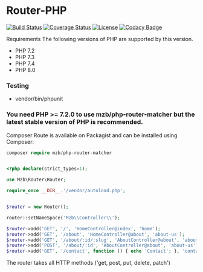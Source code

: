 # Router-PHP


[![Build Status](https://app.travis-ci.com/bensaadmucret/mzb-php-router-matcher.svg?branch=main)](https://app.travis-ci.com/bensaadmucret/mzb-php-router-matcher)
[![Coverage Status](https://coveralls.io/repos/github/bensaadmucret/mzb-php-router-matcher/badge.svg?branch=main)](https://coveralls.io/github/bensaadmucret/mzb-php-router-matcher?branch=main)
[![License](http://poser.pugx.org/mzb/php-router-matcher/license)](https://packagist.org/packages/mzb/php-router-matcher)
[![Codacy Badge](https://app.codacy.com/project/badge/Grade/01d2781aff99409ea9ce906d1faa0687)](https://www.codacy.com/gh/bensaadmucret/mzb-php-router-matcher/dashboard?utm_source=github.com&amp;utm_medium=referral&amp;utm_content=bensaadmucret/mzb-php-router-matcher&amp;utm_campaign=Badge_Grade)

Requirements
The following versions of PHP are supported by this version.

* PHP 7.2
* PHP 7.3
* PHP 7.4
* PHP 8.0


### Testing
- vendor/bin/phpunit

### You need PHP >= 7.2.0 to use mzb/php-router-matcher but the latest stable version of PHP is recommended.

Composer
Route is available on Packagist and can be installed using Composer:

``` php
composer require mzb/php-router-matcher

```

``` php

<?php declare(strict_types=1);

use Mzb\Router\Router;

require_once __DIR__.'/vendor/autoload.php';


$router = new Router();

router::setNameSpace('Mzb\\Controller\\');

$router->add('GET', '/', 'HomeController@index', 'home');
$router->add('GET', '/about', 'HomeController@about', 'about-us');
$router->add('GET', '/about/:id/:slug', 'AboutController@about', 'about-us');
$router->add('POST', '/about/:id', 'AboutController@about', 'about-us');
$router->add('GET', '/contact', function () { echo 'Contact'; }, 'contact');

```
The router takes all HTTP methods ('get, post, put, delete, patch')